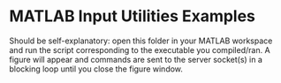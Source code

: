 # MATLAB Input Utilities Examples #

Should be self-explanatory: open this folder in your MATLAB workspace and run the script corresponding to the executable you compiled/ran. A figure will appear and commands are sent to the server socket(s) in a blocking loop until you close the figure window.  
